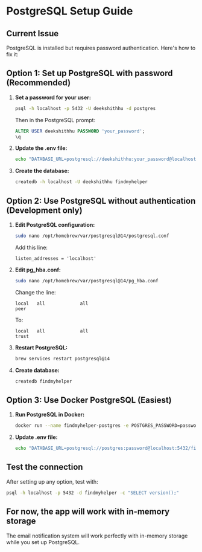 # PostgreSQL Setup Guide

## Current Issue
PostgreSQL is installed but requires password authentication. Here's how to fix it:

## Option 1: Set up PostgreSQL with password (Recommended)

1. **Set a password for your user:**
   ```bash
   psql -h localhost -p 5432 -U deekshithhu -d postgres
   ```
   Then in the PostgreSQL prompt:
   ```sql
   ALTER USER deekshithhu PASSWORD 'your_password';
   \q
   ```

2. **Update the .env file:**
   ```bash
   echo "DATABASE_URL=postgresql://deekshithhu:your_password@localhost:5432/findmyhelper" > .env
   ```

3. **Create the database:**
   ```bash
   createdb -h localhost -U deekshithhu findmyhelper
   ```

## Option 2: Use PostgreSQL without authentication (Development only)

1. **Edit PostgreSQL configuration:**
   ```bash
   sudo nano /opt/homebrew/var/postgresql@14/postgresql.conf
   ```
   Add this line:
   ```
   listen_addresses = 'localhost'
   ```

2. **Edit pg_hba.conf:**
   ```bash
   sudo nano /opt/homebrew/var/postgresql@14/pg_hba.conf
   ```
   Change the line:
   ```
   local   all             all                                     peer
   ```
   To:
   ```
   local   all             all                                     trust
   ```

3. **Restart PostgreSQL:**
   ```bash
   brew services restart postgresql@14
   ```

4. **Create database:**
   ```bash
   createdb findmyhelper
   ```

## Option 3: Use Docker PostgreSQL (Easiest)

1. **Run PostgreSQL in Docker:**
   ```bash
   docker run --name findmyhelper-postgres -e POSTGRES_PASSWORD=password -e POSTGRES_DB=findmyhelper -p 5432:5432 -d postgres:14
   ```

2. **Update .env file:**
   ```bash
   echo "DATABASE_URL=postgresql://postgres:password@localhost:5432/findmyhelper" > .env
   ```

## Test the connection

After setting up any option, test with:
```bash
psql -h localhost -p 5432 -d findmyhelper -c "SELECT version();"
```

## For now, the app will work with in-memory storage

The email notification system will work perfectly with in-memory storage while you set up PostgreSQL. 